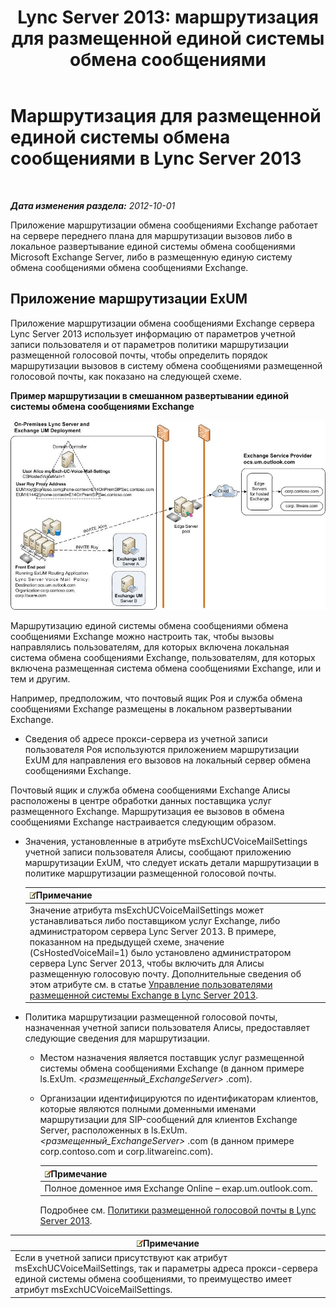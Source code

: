 ﻿---
title: 'Lync Server 2013: маршрутизация для размещенной единой системы обмена сообщениями'
TOCTitle: Маршрутизация для размещенной единой системы обмена сообщениями
ms:assetid: 6c90dc8b-6aef-4ce8-b483-37c7b5a553c2
ms:mtpsurl: https://technet.microsoft.com/ru-ru/library/Gg398512(v=OCS.15)
ms:contentKeyID: 49310074
ms.date: 05/19/2016
mtps_version: v=OCS.15
ms.translationtype: HT
---

# Маршрутизация для размещенной единой системы обмена сообщениями в Lync Server 2013

 

_**Дата изменения раздела:** 2012-10-01_

Приложение маршрутизации обмена сообщениями Exchange работает на сервере переднего плана для маршрутизации вызовов либо в локальное развертывание единой системы обмена сообщениями Microsoft Exchange Server, либо в размещенную единую систему обмена сообщениями обмена сообщениями Exchange.

## Приложение маршрутизации ExUM

Приложение маршрутизации обмена сообщениями Exchange сервера Lync Server 2013 использует информацию от параметров учетной записи пользователя и от параметров политики маршрутизации размещенной голосовой почты, чтобы определить порядок маршрутизации вызовов в систему обмена сообщениями размещенной голосовой почты, как показано на следующей схеме.

**Пример маршрутизации в смешанном развертывании единой системы обмена сообщениями Exchange**

![Развертывание локального Lync Server с единой системой обмена сообщениями Exchange](images/Gg398512.75258286-1f23-487b-bf46-d8538e7d540e(OCS.15).jpg "Развертывание локального Lync Server с единой системой обмена сообщениями Exchange")

Маршрутизацию единой системы обмена сообщениями обмена сообщениями Exchange можно настроить так, чтобы вызовы направлялись пользователям, для которых включена локальная система обмена сообщениями Exchange, пользователям, для которых включена размещенная система обмена сообщениями Exchange, или и тем и другим.

Например, предположим, что почтовый ящик Роя и служба обмена сообщениями Exchange размещены в локальном развертывании Exchange.

  - Сведения об адресе прокси-сервера из учетной записи пользователя Роя используются приложением маршрутизации ExUM для направления его вызовов на локальный сервер обмена сообщениями Exchange.

Почтовый ящик и служба обмена сообщениями Exchange Алисы расположены в центре обработки данных поставщика услуг размещенного Exchange. Маршрутизация ее вызовов в обмена сообщениями Exchange настраивается следующим образом.

  - Значения, установленные в атрибуте msExchUCVoiceMailSettings учетной записи пользователя Алисы, сообщают приложению маршрутизации ExUM, что следует искать детали маршрутизации в политике маршрутизации размещенной голосовой почты.
    
    <table>
    <thead>
    <tr class="header">
    <th><img src="images/Gg398412.note(OCS.15).gif" title="note" alt="note" />Примечание</th>
    </tr>
    </thead>
    <tbody>
    <tr class="odd">
    <td>Значение атрибута msExchUCVoiceMailSettings может устанавливаться либо поставщиком услуг Exchange, либо администратором сервера Lync Server 2013. В примере, показанном на предыдущей схеме, значение (CsHostedVoiceMail=1) было установлено администратором сервера Lync Server 2013, чтобы включить для Алисы размещенную голосовую почту. Дополнительные сведения об этом атрибуте см. в статье <a href="lync-server-2013-hosted-exchange-user-management.md">Управление пользователями размещенной системы Exchange в Lync Server 2013</a>.</td>
    </tr>
    </tbody>
    </table>


  - Политика маршрутизации размещенной голосовой почты, назначенная учетной записи пользователя Алисы, предоставляет следующие сведения для маршрутизации.
    
      - Местом назначения является поставщик услуг размещенной системы обмена сообщениями Exchange (в данном примере ls.ExUm. *\<размещенный\_ExchangeServer\>* .com).
    
      - Организации идентифицируются по идентификаторам клиентов, которые являются полными доменными именами маршрутизации для SIP-сообщений для клиентов Exchange Server, расположенных в ls.ExUm. *\<размещенный\_ExchangeServer\>* .com (в данном примере corp.contoso.com и corp.litwareinc.com).
        
        <table>
        <thead>
        <tr class="header">
        <th><img src="images/Gg398412.note(OCS.15).gif" title="note" alt="note" />Примечание</th>
        </tr>
        </thead>
        <tbody>
        <tr class="odd">
        <td>Полное доменное имя Exchange Online – exap.um.outlook.com.</td>
        </tr>
        </tbody>
        </table>
        
        Подробнее см. [Политики размещенной голосовой почты в Lync Server 2013](lync-server-2013-hosted-voice-mail-policies.md).

<table>
<thead>
<tr class="header">
<th><img src="images/Gg398412.note(OCS.15).gif" title="note" alt="note" />Примечание</th>
</tr>
</thead>
<tbody>
<tr class="odd">
<td>Если в учетной записи присутствуют как атрибут msExchUCVoiceMailSettings, так и параметры адреса прокси-сервера единой системы обмена сообщениями, то преимущество имеет атрибут msExchUCVoiceMailSettings.</td>
</tr>
</tbody>
</table>


